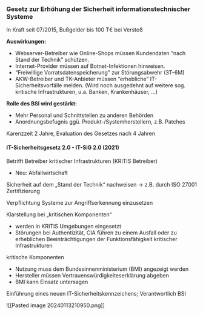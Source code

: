 
### Gesetz zur Erhöhung der Sicherheit informationstechnischer Systeme 
In Kraft seit 07/2015, Bußgelder bis 100 T€ bei Verstoß 

**Auswirkungen:** 
- Webserver-Betreiber wie Online-Shops müssen Kundendaten “nach Stand der Technik” schützen.
- Internet-Provider müssen auf Botnet-Infektionen hinweisen. 
- “Freiwillige Vorratsdatenspeicherung” zur Störungsabwehr (3T-6M) 
- AKW-Betreiber und TK-Anbieter müssen “erhebliche” IT-Sicherheitsvorfälle melden. (Wird noch ausgedehnt auf weitere sog. kritische Infrastrukturen, u.a. Banken, Krankenhäuser, …) 

**Rolle des BSI wird gestärkt:** 
- Mehr Personal und Schnittstellen zu anderen Behörden 
- Anordnungsbefugnis ggü. Produkt-/Systemherstellern, z.B. Patches 

Karenzzeit 2 Jahre, Evaluation des Gesetzes nach 4 Jahren

#### IT-Sicherheitsgesetz 2.0 - IT-SiG 2.0 (2021) 
Betrifft Betreiber kritischer Infrastrukturen (KRITIS Betreiber)
- Neu: Abfallwirtschaft 
 
Sicherheit auf dem „Stand der Technik“ nachweisen -> z.B. durch ISO 27001 Zertifizierung 

Verpflichtung Systeme zur Angriffserkennung einzusetzen 

Klarstellung bei „kritischen Komponenten“ 
- werden in KRITIS Umgebungen eingesetzt 
- Störungen bei Authentizität, CIA führen zu einem Ausfall oder zu erheblichen Beeinträchtigungen der Funktionsfähigkeit kritischer Infrastrukturen 

kritische Komponenten 
- Nutzung muss dem Bundesinnenministerium (BMI) angezeigt werden 
- Hersteller müssen Vertrauenswürdigkeiteserklärung abgeben 
- BMI kann Einsatz untersagen 

Einführung eines neuen IT-Sicherheitskennzeichens; Verantwortlich BSI

![[Pasted image 20240113210950.png]]

